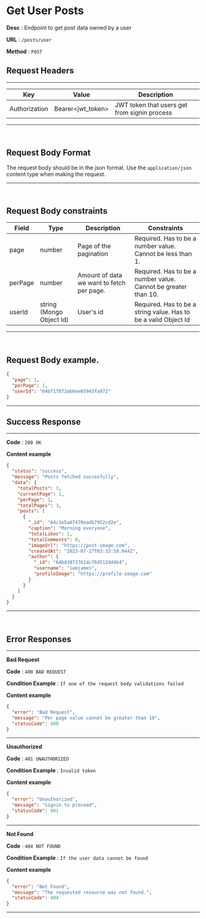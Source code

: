 # Get User Posts

**Desc** : Endpoint to get post data owned by a user

**URL** : `/posts/user`

**Method** : `POST`

## **Request Headers**

---

| Key           | Value             | Description                                  |
| ------------- | ----------------- | -------------------------------------------- |
| Authorization | Bearer<jwt_token> | JWT token that users get from signin process |

---

<br/>

## **Request Body Format**

The request body should be in the json format. Use the `application/json` content type when making the request.

---

<br/>

## **Request Body constraints**

| Field   | Type                     | Description                               | Constraints                                                     |
| ------- | ------------------------ | ----------------------------------------- | --------------------------------------------------------------- |
| page    | number                   | Page of the pagination                    | Required. Has to be a number value. Cannot be less than 1.      |
| perPage | number                   | Amount of data we want to fetch per page. | Required. Has to be a number value. Cannot be greater than 10.  |
| userId  | string (Mongo Object Id) | User's id                                 | Required. Has to be a string value. Has to be a valid Object Id |

---

<br/>

## **Request Body example**.

```json
{
  "page": 1,
  "perPage": 1,
  "userId": "64bf17873ab6ee05943fa972"
}
```

---

## **Success Response**

---

**Code** : `200 OK`

**Content example**

```json
{
  "status": "success",
  "message": "Posts fetched succesfully",
  "data": {
    "totalPosts": 3,
    "currentPage": 1,
    "perPage": 1,
    "totalPages": 3,
    "posts": [
      {
        "_id": "64c1e5a67470eadb7952cd2e",
        "caption": "Morning everyone",
        "totalLikes": 1,
        "totalComments": 0,
        "imageUrl": "https://post-image.com",
        "createdAt": "2023-07-27T03:33:58.044Z",
        "author": {
          "_id": "64bd3873761dc76d512dd4b4",
          "username": "iamjames",
          "profileImage": "https://profile-image.com"
        }
      }
    ]
  }
}
```

---

<br/>

## **Error Responses**

---

**Bad Request**

**Code** : `400 BAD REQUEST`

**Condition Example** : `If one of the request body validations failed`

**Content example**

```json
{
  "error": "Bad Request",
  "message": "Per page value cannot be greater than 10",
  "statusCode": 400
}
```

---

**Unauthorized**

**Code** : `401 UNAUTHORIZED`

**Condition Example** : `Invalid token`

**Content example**

```json
{
  "error": "Unauthorized",
  "message": "Signin to proceed",
  "statusCode": 401
}
```

---

**Not Found**

**Code** : `404 NOT FOUND`

**Condition Example** : `If the user data cannot be found`

**Content example**

```json
{
  "error": "Not Found",
  "message": "The requested resource was not found.",
  "statusCode": 404
}
```

---
